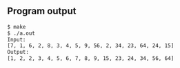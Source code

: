 <!-- gh-action-output -->
## Program output
```bash
$ make
$ ./a.out 
Input:
[7, 1, 6, 2, 8, 3, 4, 5, 9, 56, 2, 34, 23, 64, 24, 15]
Output:
[1, 2, 2, 3, 4, 5, 6, 7, 8, 9, 15, 23, 24, 34, 56, 64]
```
<!-- gh-action-output end -->
